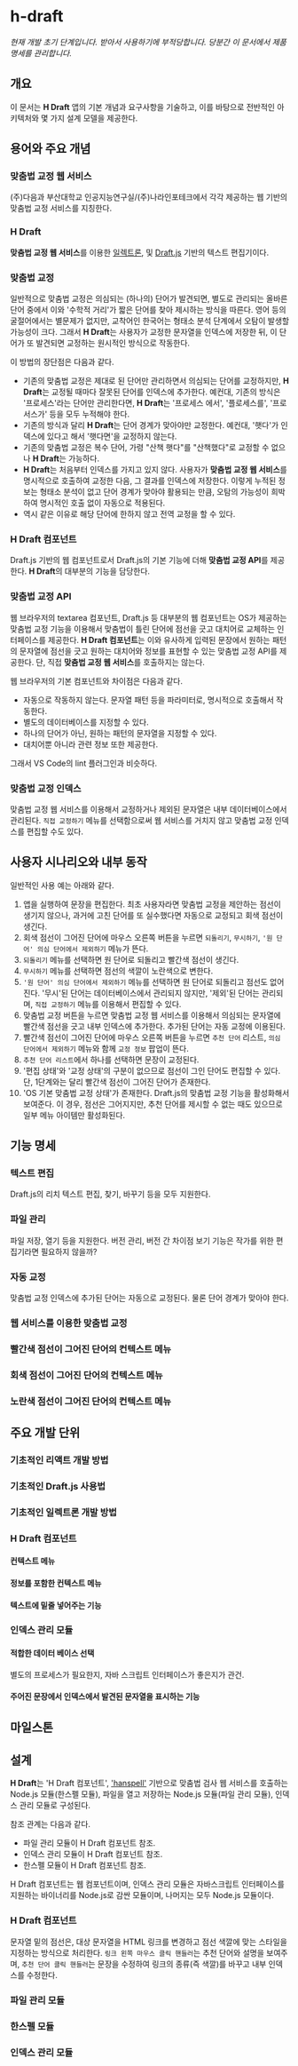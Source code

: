# h-draft

<i>현재 개발 초기 단계입니다. 받아서 사용하기에 부적당합니다. 당분간 이 
문서에서 제품 명세를 관리합니다.</i>

## 개요

이 문서는 **H Draft** 앱의 기본 개념과 요구사항을 기술하고, 이를 바탕으로 
전반적인 아키텍처와 몇 가지 설계 모델을 제공한다.

## 용어와 주요 개념

### 맞춤법 교정 웹 서비스
(주)다음과 부산대학교 인공지능연구실/(주)나라인포테크에서 각각 제공하는 웹 
기반의 맞춤법 교정 서비스를 지칭한다.

### H Draft
**맞춤법 교정 웹 서비스**를 이용한 
[일렉트론](https://github.com/electron/electron), 및 
[Draft.js](https://github.com/facebook/draft-js) 기반의 텍스트 편집기이다.

### 맞춤법 교정
일반적으로 맞춤법 교정은 의심되는 (하나의) 단어가 발견되면, 별도로 관리되는 
올바른 단어 중에서 이와 '수학적 거리'가 짧은 단어를 찾아 제시하는 방식을 
따른다. 영어 등의 굴절어에서는 별문제가 없지만, 교착어인 한국어는 형태소 분석 
단계에서 오탐이 발생할 가능성이 크다. 그래서 **H Draft**는 사용자가 교정한 
문자열을 인덱스에 저장한 뒤, 이 단어가 또 발견되면 교정하는 원시적인 
방식으로 작동한다.

이 방법의 장단점은 다음과 같다.
* 기존의 맞춤법 교정은 제대로 된 단어만 관리하면서 의심되는 단어를 교정하지만, 
**H Draft**는 교정될 때마다 잘못된 단어를 인덱스에 추가한다. 예컨대, 
기존의 방식은 '프로세스'라는 단어만 관리한다면, **H Draft**는 '프로세스 에서', 
'플로세스를', '프로서스가' 등을 모두 누적해야 한다. 
* 기존의 방식과 달리 **H Draft**는 단어 경계가 맞아야만 교정한다. 예컨대, 
'햇다'가 인덱스에 있다고 해서 '햇다면'을 교정하지 않는다.
* 기존의 맞춤법 교정은 복수 단어, 가령 "산책 햇다"를 "산책했다"로 교정할 수 
없으나 **H Draft**는 가능하다.
* **H Draft**는 처음부터 인덱스를 가지고 있지 않다. 사용자가 **맞춤법 교정 
웹 서비스**를 명시적으로 호출하여 교정한 다음, 그 결과를 인덱스에 저장한다. 
이렇게 누적된 정보는 형태소 분석이 없고 단어 경계가 맞아야 활용되는 만큼, 
오탐의 가능성이 희박하여 명시적인 호출 없이 자동으로 적용된다.
* 역시 같은 이유로 해당 단어에 한하지 않고 전역 교정을 할 수 있다.

### H Draft 컴포넌트

Draft.js 기반의 웹 컴포넌트로서 Draft.js의 기본 기능에 더해 
**맞춤법 교정 API**를 제공한다. **H Draft**의 대부분의 기능을 담당한다.

### 맞춤법 교정 API
웹 브라우저의 textarea 컴포넌트, Draft.js 등 대부분의 웹 컴포넌트는 OS가 
제공하는 맞춤법 교정 기능을 이용해서 맞춤법이 틀린 단어에 점선을 긋고 
대치어로 교체하는 인터페이스를 제공한다. **H Draft 컴포넌트**는 이와 유사하게 
입력된 문장에서 원하는 패턴의 문자열에 점선을 긋고 원하는 대치어와 정보를 
표현할 수 있는 맞춤법 교정 API를 제공한다. 단, 직접 **맞춤법 교정 웹 
서비스**를 호출하지는 않는다.

웹 브라우저의 기본 컴포넌트와 차이점은 다음과 같다.
* 자동으로 작동하지 않는다. 문자열 패턴 등을 파라미터로, 명시적으로 호출해서 
작동한다.
* 별도의 데이터베이스를 지정할 수 있다.
* 하나의 단어가 아닌, 원하는 패턴의 문자열을 지정할 수 있다.
* 대치어뿐 아니라 관련 정보 또한 제공한다.

그래서 VS Code의 lint 플러그인과 비슷하다.

### 맞춤법 교정 인덱스
맞춤법 교정 웹 서비스를 이용해서 교정하거나 제외된 문자열은 내부 
데이터베이스에서 관리된다. `직접 교정하기` 메뉴를 선택함으로써 웹 서비스를
거치지 않고 맞춤법 교정 인덱스를 편집할 수도 있다.

## 사용자 시나리오와 내부 동작

일반적인 사용 예는 아래와 같다. 

1. 앱을 실행하여 문장을 편집한다. 최초 사용자라면 맞춤법 교정을 제안하는 점선이
생기지 않으나, 과거에 고친 단어를 또 실수했다면 자동으로 교정되고 회색 
점선이 생긴다.
1. 회색 점선이 그어진 단어에 마우스 오른쪽 버튼을 누르면 `되돌리기`, 
`무시하기`, `'원 단어' 의심 단어에서 제외하기` 메뉴가 뜬다.
1. `되돌리기` 메뉴를 선택하면 원 단어로 되돌리고 빨간색 점선이 생긴다.
1. `무시하기` 메뉴를 선택하면 점선의 색깔이 노란색으로 변한다.
1. `'원 단어' 의심 단어에서 제외하기` 메뉴를 선택하면 원 단어로 되돌리고 
점선도 없어진다. '무시'된 단어는 데이터베이스에서 관리되지 않지만, '제외'된 
단어는 관리되며, `직접 교정하기` 메뉴를 이용해서 편집할 수 있다.
1. 맞춤법 교정 버튼을 누르면 맞춤법 교정 웹 서비스를 이용해서 의심되는 
문자열에 빨간색 점선을 긋고 내부 인덱스에 추가한다. 추가된 단어는 자동 교정에 
이용된다.
1. 빨간색 점선이 그어진 단어에 마우스 오른쪽 버튼을 누르면 `추천 단어` 리스트, 
`의심 단어에서 제외하기` 메뉴와 함께 `교정 정보` 팝업이 뜬다. 
1. `추천 단어 리스트`에서 하나를 선택하면 문장이 교정된다.
1. '편집 상태'와 '교정 상태'의 구분이 없으므로 점선이 그인 단어도 편집할 수 
있다. 단, 1단계와는 달리 빨간색 점선이 그어진 단어가 존재한다.
1. 'OS 기본 맞춤법 교정 상태'가 존재한다. Draft.js의 맞춤법 교정 
기능을 활성화해서 보여준다. 이 경우, 점선은 그어지지만, 추천 단어를 제시할 수 
없는 때도 있으므로 일부 메뉴 아이템만 활성화된다.

## 기능 명세
### 텍스트 편집
Draft.js의 리치 텍스트 편집, 찾기, 바꾸기 등을 모두 지원한다.

### 파일 관리
파일 저장, 열기 등을 지원한다. 버전 관리, 버전 간 차이점 보기 기능은 작가를 
위한 편집기라면 필요하지 않을까?

### 자동 교정
맞춤법 교정 인덱스에 추가된 단어는 자동으로 교정된다. 물론 단어 경계가 맞아야 
한다.

### 웹 서비스를 이용한 맞춤법 교정

### 빨간색 점선이 그어진 단어의 컨텍스트 메뉴

### 회색 점선이 그어진 단어의 컨텍스트 메뉴

### 노란색 점선이 그어진 단어의 컨텍스트 메뉴


## 주요 개발 단위
### 기초적인 리액트 개발 방법
### 기초적인 Draft.js 사용법
### 기초적인 일렉트론 개발 방법
### H Draft 컴포넌트
#### 컨텍스트 메뉴
#### 정보를 포함한 컨텍스트 메뉴
#### 텍스트에 밑줄 넣어주는 기능
### 인덱스 관리 모듈
#### 적합한 데이터 베이스 선택
별도의 프로세스가 필요한지, 자바 스크립트 인터페이스가 좋은지가 관건.
#### 주어진 문장에서 인덱스에서 발견된 문자열을 표시하는 기능

## 마일스톤

## 설계

**H Draft**는 'H Draft 컴포넌트', 
['hanspell'](https://github.com/9beach/hanspell) 기반으로 맞춤법 검사 웹 
서비스를 호출하는 Node.js 모듈(한스펠 모듈), 파일을 열고 저장하는 
Node.js 모듈(파일 관리 모듈), 인덱스 관리 모듈로 구성된다. 

참조 관계는 다음과 같다.
* 파일 관리 모듈이 H Draft 컴포넌트 참조.
* 인덱스 관리 모듈이 H Draft 컴포넌트 참조.
* 한스펠 모듈이 H Draft 컴포넌트 참조.

H Draft 컴포넌트는 웹 컴포넌트이며, 인덱스 관리 모듈은 자바스크립트 
인터페이스를 지원하는 바이너리를 Node.js로 감싼 모듈이며, 나머지는 
모두 Node.js 모듈이다.

### H Draft 컴포넌트

문자열 밑의 점선은, 대상 문자열을 HTML 링크를 변경하고 점선 색깔에 맞는 
스타일을 지정하는 방식으로 처리한다. `링크 왼쪽 마우스 클릭 핸들러`는 추천 
단어와 설명을 보여주며, `추천 단어 클릭 핸들러`는 문장을 수정하여 링크의 
종류(즉 색깔)를 바꾸고 내부 인덱스를 수정한다.

### 파일 관리 모듈

### 한스펠 모듈

### 인덱스 관리 모듈
